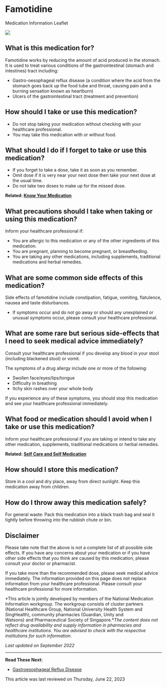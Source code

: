 # Famotidine

Medication Information Leaflet

![](https://ch-api.healthhub.sg/api/public/content/607a963854ad475ba6f773997d059696?v=80db37f0&t=azheaderimage)

What is this medication for?
----------------------------

Famotidine works by reducing the amount of acid produced in the stomach. It is used to treat various conditions of the gastrointestinal (stomach and intestines) tract including:

* Gastro-oesophageal reflux disease (a condition where the acid from the stomach goes back up the food tube and throat, causing pain and a burning sensation known as heartburn)
* Ulcers of the gastrointestinal tract (treatment and prevention)

How should I take or use this medication?
-----------------------------------------

* Do not stop taking your medication without checking with your healthcare professional.
* You may take this medication with or without food.

What should I do if I forget to take or use this medication?
------------------------------------------------------------

* If you forget to take a dose, take it as soon as you remember.
* Omit dose if it is very near your next dose then take your next dose at the usual time.
* Do not take two doses to make up for the missed dose.

**Related: [Know Your Medication](https://www.healthhub.sg/live-healthy/know-your-medication "Know Your Medication")** 

What precautions should I take when taking or using this medication?
--------------------------------------------------------------------

Inform your healthcare professional if:

* You are allergic to this medication or any of the other ingredients of this medication.
* You are pregnant, planning to become pregnant, or breastfeeding.
* You are taking any other medications, including supplements, traditional medications and herbal remedies.

What are some common side effects of this medication?
-----------------------------------------------------

Side effects of famotidine include constipation, fatigue, vomiting, flatulence, nausea and taste disturbances.

* If symptoms occur and do not go away or should any unexplained or unusual symptoms occur, please consult your healthcare professional.

What are some rare but serious side-effects that I need to seek medical advice immediately?
-------------------------------------------------------------------------------------------

Consult your healthcare professional if you develop any blood in your stool (including blackened stool) or vomit.  
  
The symptoms of a drug allergy include one or more of the following:

* Swollen face/eyes/lips/tongue
* Difficulty in breathing
* Itchy skin rashes over your whole body

If you experience any of these symptoms, you should stop this medication and see your healthcare professional immediately.

What food or medication should I avoid when I take or use this medication?
--------------------------------------------------------------------------

Inform your healthcare professional if you are taking or intend to take any other medication, supplements, traditional medications or herbal remedies.

**Related: [Self Care and Self Medication](https://www.healthhub.sg/a-z/medications/Self-Care-and-Self-Medication "Self Care and Self Medication")**

How should I store this medication?
-----------------------------------

Store in a cool and dry place, away from direct sunlight. Keep this medication away from children.

How do I throw away this medication safely?
-------------------------------------------

For general waste: Pack this medication into a black trash bag and seal it tightly before throwing into the rubbish chute or bin.

Disclaimer
----------

  

Please take note that the above is not a complete list of all possible side effects. If you have any concerns about your medication or if you have other side effects that you think are caused by this medication, please consult your doctor or pharmacist.

If you take more than the recommended dose, please seek medical advice immediately. The information provided on this page does not replace information from your healthcare professional. Please consult your healthcare professional for more information.

*This article is jointly developed by members of the National Medication Information workgroup. The workgroup consists of cluster partners (National Healthcare Group, National University Health System and SingHealth), community pharmacies (Guardian, Unity and Watsons) and Pharmaceutical Society of Singapore.**The content does not reflect drug availability and supply information in pharmacies and healthcare institutions. You are advised to check with the respective institutions for such information.*

*Last updated on September 2022*

---

**Read These Next:**

* [Gastroesophageal Reflux Disease](https://www.healthhub.sg/a-z/medications/gastroesophageal-reflux-disease "Gastroesophageal Reflux Disease")

  

This article was last reviewed on
Thursday, June 22, 2023